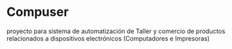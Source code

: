 # Compuser
 proyecto para sistema de automatización de Taller y comercio de productos relacionados a dispositivos electrónicos (Computadores e Impresoras)
